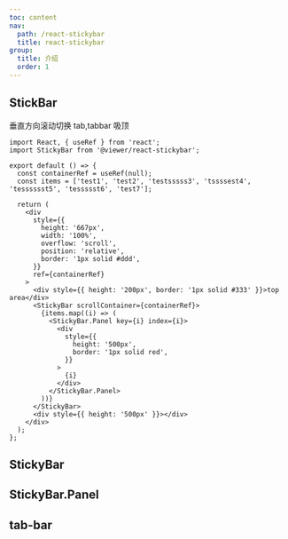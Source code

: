 ```yaml
---
toc: content
nav:
  path: /react-stickybar
  title: react-stickybar
group:
  title: 介绍
  order: 1
---
```


## StickBar

垂直方向滚动切换 tab,tabbar 吸顶

```tsx
import React, { useRef } from 'react';
import StickyBar from '@viewer/react-stickybar';

export default () => {
  const containerRef = useRef(null);
  const items = ['test1', 'test2', 'testsssss3', 'tssssest4', 'tesssssst5', 'tessssst6', 'test7'];

  return (
    <div
      style={{
        height: '667px',
        width: '100%',
        overflow: 'scroll',
        position: 'relative',
        border: '1px solid #ddd',
      }}
      ref={containerRef}
    >
      <div style={{ height: '200px', border: '1px solid #333' }}>top area</div>
      <StickyBar scrollContainer={containerRef}>
        {items.map((i) => (
          <StickyBar.Panel key={i} index={i}>
            <div
              style={{
                height: '500px',
                border: '1px solid red',
              }}
            >
              {i}
            </div>
          </StickyBar.Panel>
        ))}
      </StickyBar>
      <div style={{ height: '500px' }}></div>
    </div>
  );
};
```

## StickyBar

<API src="./stick-bar.tsx">

## StickyBar.Panel

<API src="./panel.tsx">

## tab-bar

<API src="./tab-bar.tsx">
